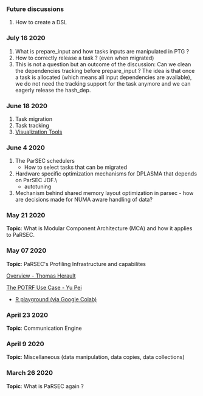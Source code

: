 ### Future discussions
1. How to create a DSL

### July 16 2020 ###
1. What is prepare_input and how tasks inputs are manipulated in PTG ?
1. How to correctly release a task ? (even when migrated)
1. This is not a question but an outcome of the discussion: Can we clean the dependencies tracking before prepare_input ? The idea is that once a task is allocated (which means all input dependencies are available), we do not need the tracking support for the task anymore and we can eagerly release the hash_dep.

### June 18 2020 ###
1. Task migration
2. Task tracking
3. [Visualization Tools](https://bitbucket.org/icldistcomp/parsec/wiki/VisualizationTools.wiki)

### June 4 2020 ###
1. The ParSEC schedulers
    - How to select tasks that can be migrated
1. Hardware specific optimization mechanisms for DPLASMA that depends on ParSEC JDF.\\
    - autotuning
1. Mechanism behind shared memory layout optimization in parsec - how are decisions made for NUMA aware handling of data?

### May 21 2020 ###

**Topic**:  What is Modular Component Architecture (MCA) and how it applies to PaRSEC.

### May 07 2020 ###

**Topic**: PaRSEC's Profiling Infrastructure and capabilites

[Overview - Thomas Herault](https://bytebucket.org/icldistcomp/parsec/wiki/files/pug070520_prof_therault.pdf)

[The POTRF Use Case - Yu Pei](https://bytebucket.org/icldistcomp/parsec/wiki/files/pug070520_prof_yupei.pdf)

* [R playground (via Google Colab)](https://colab.research.google.com/drive/1a42_sNw9fAJafaI_RXHQXPEXnxbFNNcz?usp=sharing)

### April 23 2020 ###

**Topic**: Communication Engine

### April 9 2020 ###

**Topic**: Miscellaneous (data manipulation, data copies, data collections)

### March 26 2020 ###

**Topic**: What is PaRSEC again ?